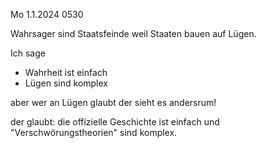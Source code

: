 Mo 1.1.2024 0530

Wahrsager sind Staatsfeinde
weil Staaten
bauen auf Lügen.

Ich sage

- Wahrheit ist einfach
- Lügen sind komplex

aber wer an Lügen glaubt
der sieht es
andersrum!

der glaubt:
die offizielle Geschichte ist einfach
und "Verschwörungstheorien"
sind komplex.